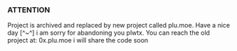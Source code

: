 ### ATTENTION
Project is archived and replaced by new project called plu.moe.
Have a nice day [^~^]
i am sorry for abandoning you plwtx.
You can reach the old project at: 0x.plu.moe
i will share the code soon